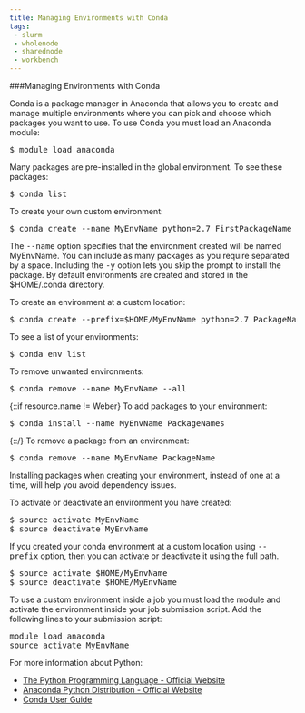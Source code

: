 ```yaml
---
title: Managing Environments with Conda
tags:
 - slurm
 - wholenode
 - sharednode
 - workbench
---
```

###Managing Environments with Conda

Conda is a package manager in Anaconda that allows you to create and manage multiple environments where you can pick and choose which packages you want to use. To use Conda you must load an Anaconda module:
<pre>
$ module load anaconda
</pre>
Many packages are pre-installed in the global environment. To see these packages:
<pre>
$ conda list
</pre>
To create your own custom environment:
<pre>
$ conda create --name MyEnvName python=2.7 FirstPackageName SecondPackageName -y
</pre>
The <kbd>--name</kbd> option specifies that the environment created will be named MyEnvName. You can include as many packages as you require separated by a space.  Including the <kbd>-y</kbd> option lets you skip the prompt to install the package.  By default environments are created and stored in the $HOME/.conda directory. 

To create an environment at a custom location:
<pre>
$ conda create --prefix=$HOME/MyEnvName python=2.7 PackageName -y
</pre>

To see a list of your environments:
<pre>
$ conda env list
</pre>
To remove unwanted environments:
<pre>
$ conda remove --name MyEnvName --all
</pre>
{::if resource.name != Weber}
To add packages to your environment:
<pre>
$ conda install --name MyEnvName PackageNames
</pre>
{::/}
To remove a package from an environment:
<pre>
$ conda remove --name MyEnvName PackageName
</pre>

Installing packages when creating your environment, instead of one at a time, will help you avoid dependency issues.

To activate or deactivate an environment you have created:
<pre>
$ source activate MyEnvName
$ source deactivate MyEnvName
</pre>

If you created your conda environment at a custom location using <kbd>--prefix</kbd> option, then you can activate or deactivate it using the full path.
<pre>
$ source activate $HOME/MyEnvName
$ source deactivate $HOME/MyEnvName
</pre>

To use a custom environment inside a job you must load the module and activate the environment inside your job submission script.  Add the following lines to your submission script:
<pre>
module load anaconda
source activate MyEnvName
</pre>
For more information about Python:
<ul>
 <li><a href="http://www.python.org/" target="_blank" rel="noopener">The Python Programming Language - Official Website</a></li>
 <li><a href="https://store.continuum.io/cshop/anaconda/" target="_blank" rel="noopener">Anaconda Python Distribution - Official Website</a></li>
 <li><a href="https://conda.io/docs/user-guide/" target="_blank" rel="noopener">Conda User Guide</a></li>
<ul>
